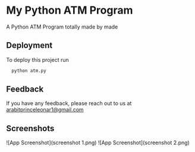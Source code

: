 
# My Python ATM Program

A Python ATM Program totally made by made



## Deployment

To deploy this project run

```bash
  python atm.py
```


## Feedback

If you have any feedback, please reach out to us at arabitprinceleonar1@gmail.com

## Screenshots

![App Screenshot](screenshot 1.png)
![App Screenshot](screenshot 2.png)

